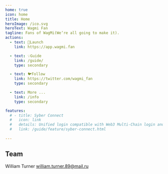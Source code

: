 ```yaml
---
home: true
icon: home
title: Home
heroImage: /ico.svg
heroText: Wagmi Fan
tagline: Fans of WagMi(We‘re all going to make it).
actions:
  - text: 🚀Launch
    link: https://app.wagmi.fan

  - text: 💡Guide
    link: /guide/
    type: secondary

  - text: 🐦Follow
    link: https://twitter.com/wagmi_fan
    type: secondary 

  - text: More ...
    link: /info
    type: secondary 

features:
  # - title: Syber Connect
  #   icon: link
  #   details: Unified login compatible with Web3 Multi-Chain login and web2 OpenID login. 
  #   link: /guide/feature/syber-connect.html
 
---  
```


## Team
William Turner <william.turner.89@mail.ru>